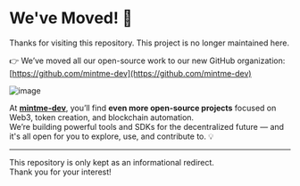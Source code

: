 # We've Moved! 🚀

Thanks for visiting this repository. This project is no longer maintained here.

👉 We’ve moved all our open-source work to our new GitHub organization:  
[https://github.com/mintme-dev](https://github.com/mintme-dev)

![image](https://github.com/user-attachments/assets/0b9b3cc7-f480-4b3a-a35b-cdd0d044c69a)


At **[mintme-dev](https://github.com/mintme-dev)**, you’ll find **even more open-source projects** focused on Web3, token creation, and blockchain automation.  
We’re building powerful tools and SDKs for the decentralized future — and it's all open for you to explore, use, and contribute to. 💡

---

This repository is only kept as an informational redirect.  
Thank you for your interest!
